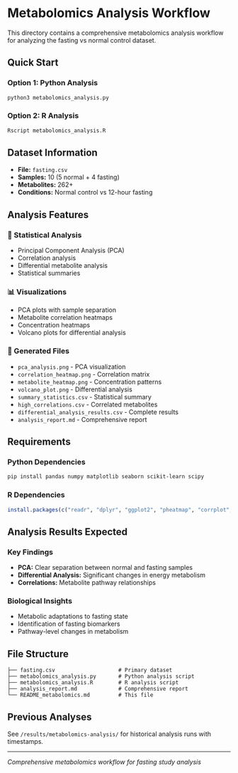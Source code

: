 # Metabolomics Analysis Workflow

This directory contains a comprehensive metabolomics analysis workflow for analyzing the fasting vs normal control dataset.

## Quick Start

### Option 1: Python Analysis
```bash
python3 metabolomics_analysis.py
```

### Option 2: R Analysis  
```bash
Rscript metabolomics_analysis.R
```

## Dataset Information
- **File:** `fasting.csv`
- **Samples:** 10 (5 normal + 4 fasting)
- **Metabolites:** 262+
- **Conditions:** Normal control vs 12-hour fasting

## Analysis Features

### 🔬 Statistical Analysis
- Principal Component Analysis (PCA)
- Correlation analysis  
- Differential metabolite analysis
- Statistical summaries

### 📊 Visualizations
- PCA plots with sample separation
- Metabolite correlation heatmaps
- Concentration heatmaps
- Volcano plots for differential analysis

### 📁 Generated Files
- `pca_analysis.png` - PCA visualization
- `correlation_heatmap.png` - Correlation matrix
- `metabolite_heatmap.png` - Concentration patterns
- `volcano_plot.png` - Differential analysis
- `summary_statistics.csv` - Statistical summary
- `high_correlations.csv` - Correlated metabolites
- `differential_analysis_results.csv` - Complete results
- `analysis_report.md` - Comprehensive report

## Requirements

### Python Dependencies
```bash
pip install pandas numpy matplotlib seaborn scikit-learn scipy
```

### R Dependencies
```r
install.packages(c("readr", "dplyr", "ggplot2", "pheatmap", "corrplot", "RColorBrewer"))
```

## Analysis Results Expected

### Key Findings
- **PCA:** Clear separation between normal and fasting samples
- **Differential Analysis:** Significant changes in energy metabolism
- **Correlations:** Metabolite pathway relationships

### Biological Insights  
- Metabolic adaptations to fasting state
- Identification of fasting biomarkers
- Pathway-level changes in metabolism

## File Structure
```
├── fasting.csv                    # Primary dataset
├── metabolomics_analysis.py       # Python analysis script  
├── metabolomics_analysis.R        # R analysis script
├── analysis_report.md             # Comprehensive report
└── README_metabolomics.md         # This file
```

## Previous Analyses
See `/results/metabolomics-analysis/` for historical analysis runs with timestamps.

---
*Comprehensive metabolomics workflow for fasting study analysis*